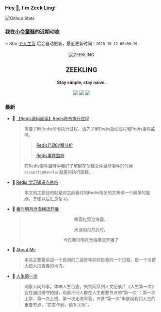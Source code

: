 ### Hey 👋, I'm [Zeek Ling](https://www.zeekling.cn)! 
![Github Stats](https://github-readme-stats.vercel.app/api?username=zeekling&show_icons=true) 
### 我在[小令童鞋](https://www.zeekling.cn)的近期动态

⭐️ Star [个人主页](https://github.com/zeekling/zeekling) 后会自动更新，最近更新时间：`2020-10-12 00:00:19`

<p align="center"><img alt="ZEEKLING" src="https://img.zeekling.cn/images/2020/02/23/logo.th.png"></p><h2 align="center">ZEEKLING
</h2>

<h4 align="center">Stay simple, stay naive.</h4>
<p align="center"><a title="ZEEKLING" target="_blank" href="https://github.com/zeekling/zeekling"><img src="https://img.shields.io/github/last-commit/zeekling/zeekling.svg?style=flat-square&color=FF9900"></a>
<a title="GitHub repo size in bytes" target="_blank" href="https://github.com/zeekling/zeekling"><img src="https://img.shields.io/github/repo-size/zeekling/zeekling.svg?style=flat-square"></a>
<a title="Hits" target="_blank" href="https://github.com/zeekling/hits"><img src="https://hits.b3log.org/zeekling/zeekling.svg"></a></p>

### 最新

* 📝 [【Redis源码阅读】Redis命令执行过程](https://www.zeekling.cn/articles/2020/10/09/1602258239840.html) 
    > <p>需要了解Redis命令执行过程，请先了解Redis启动过程和Redis事件监听。</p>
    > <blockquote>
    > <p><a href="/articles/2020/09/25/1601041404734.html" target="_blank">Redis启动过程分析</a></p>
    > <p><a href="/articles/2020/10/06/1601975298948.html" target="_blank">Redis事件监听</a></p>
    > </blockquote>
    > <p>在Redis事件监听中我们了解到在创建文件监听事件的时候<code>acceptTcpHandler</code>就是的执行函数。</p>
* 📝 [Redis 学习知识点总结](https://www.zeekling.cn/articles/2020/09/01/1598892381872.html) 
    > <p>本文的主要目的就是对之前看过的Redis相关的文章做一个简单的提纲，方便以后汇总复习。</p>
* 📝 [秦时明月沧海横流开播](https://www.zeekling.cn/articles/2020/10/08/1602135156440.html) 
    > <p></p><p style="text-align:center">寒霜化雪沧海露，</p>
    > <p style="text-align:center">天涯明月共此时。</p>
    > <p style="text-align:center">今日秦时明月沧海横流开播了</p>
    > <p></p>
* 📝 [About Me](https://www.zeekling.cn/aboutMe.html) 
    > <p>本站主要是讲述一个自闭的二逼青年如何自救的一个过程，是一个消费大把大把青春的地方。</p>
* 📝 [人生第一次](https://www.zeekling.cn/articles/2020/03/22/1584880355664.html) 
    > <p>洞察人间凡事，体味人生百态。央视网系列人文纪录片《人生第一次》旨在通过蹲守拍摄，观察不同人群在人生重要节点的“第一次”：第一次上学、第一次上班、第一次走进军营，许多“第一次”串联起我们人生的重要节点，“初来乍到，请多关照”。</p>




